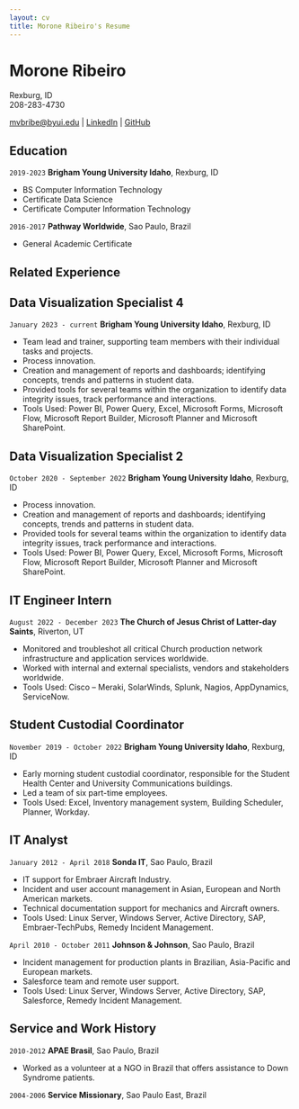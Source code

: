 ```yaml
---
layout: cv
title: Morone Ribeiro's Resume
---
```

# Morone Ribeiro
Rexburg, ID     
208-283-4730

<div id="webaddress">
<a href="mvbribe@byui.edu">mvbribe@byui.edu</a>
| <a href="https://www.linkedin.com/in/morone-ribeiro/">LinkedIn</a>
| <a href="https://github.com/ribeiromvb/moroneribeiro-resume">GitHub</a>
</div>

<!-- https://www.monique.tech/the-art-of-markdown -->

## Education

`2019-2023`
__Brigham Young University Idaho__, Rexburg, ID

- BS Computer Information Technology
- Certificate Data Science
- Certificate Computer Information Technology

`2016-2017`
__Pathway Worldwide__, Sao Paulo, Brazil

- General Academic Certificate

## Related Experience

## Data Visualization Specialist 4

`January 2023 - current`
__Brigham Young University Idaho__, Rexburg, ID

- Team lead and trainer, supporting team members with their individual tasks and projects.
- Process innovation.
- Creation and management of reports and dashboards; identifying concepts, trends and patterns in student data.
- Provided tools for several teams within the organization to identify data integrity issues, track performance and interactions.
- Tools Used: Power BI, Power Query, Excel, Microsoft Forms, Microsoft Flow, Microsoft Report Builder, Microsoft Planner and Microsoft SharePoint.

## Data Visualization Specialist 2

`October 2020 - September 2022`
__Brigham Young University Idaho__, Rexburg, ID

- Process innovation.
- Creation and management of reports and dashboards; identifying concepts, trends and patterns in student data.
- Provided tools for several teams within the organization to identify data integrity issues, track performance and interactions.
- Tools Used: Power BI, Power Query, Excel, Microsoft Forms, Microsoft Flow, Microsoft Report Builder, Microsoft Planner and Microsoft SharePoint.


## IT Engineer Intern

`August 2022 - December 2023`
__The Church of Jesus Christ of Latter-day Saints__, Riverton, UT

- Monitored and troubleshot all critical Church production network infrastructure and application services worldwide.
- Worked with internal and external specialists, vendors and stakeholders worldwide.
- Tools Used: Cisco – Meraki, SolarWinds, Splunk, Nagios, AppDynamics, ServiceNow.

## Student Custodial Coordinator

`November 2019 - October 2022`
__Brigham Young University Idaho__, Rexburg, ID

- Early morning student custodial coordinator, responsible for the Student Health Center and University Communications buildings.
- Led a team of six part-time employees. 
- Tools Used: Excel, Inventory management system, Building Scheduler, Planner, Workday.

## IT Analyst

`January 2012 - April 2018`
__Sonda IT__, Sao Paulo, Brazil

- IT support for Embraer Aircraft Industry.
- Incident and user account management in Asian, European and North American markets.
- Technical documentation support for mechanics and Aircraft owners.
- Tools Used: Linux Server, Windows Server, Active Directory, SAP, Embraer-TechPubs, Remedy Incident Management.

`April 2010 - October 2011`
__Johnson & Johnson__, Sao Paulo, Brazil

- Incident management for production plants in Brazilian, Asia-Pacific and European markets.
- Salesforce team and remote user support.
- Tools Used: Linux Server, Windows Server, Active Directory, SAP, Salesforce, Remedy Incident Management.



## Service and Work History

`2010-2012`
__APAE Brasil__, Sao Paulo, Brazil

- Worked as a volunteer at a NGO in Brazil that offers assistance to Down Syndrome patients.


`2004-2006`
__Service Missionary__, Sao Paulo East, Brazil



<!-- ### Footer

Last updated: May 2013 -->

